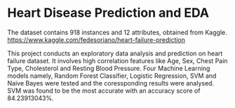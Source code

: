 # Heart Disease Prediction and EDA

The dataset contains 918 instances and 12 attributes, obtained from Kaggle. https://www.kaggle.com/fedesoriano/heart-failure-prediction

This project conducts an exploratory data analysis and prediction on heart failure dataset. It involves high correlation features like Age, Sex, Chest Pain Type, Cholesterol and Resting Blood Pressure. 
Four Machine Learning models namely, Random Forest Classifier, Logistic Regression, SVM and Naive Bayes were tested and the coressponding results were analysed. SVM was found to be the most accurate with an accuracy score of 84.23913043%. 

